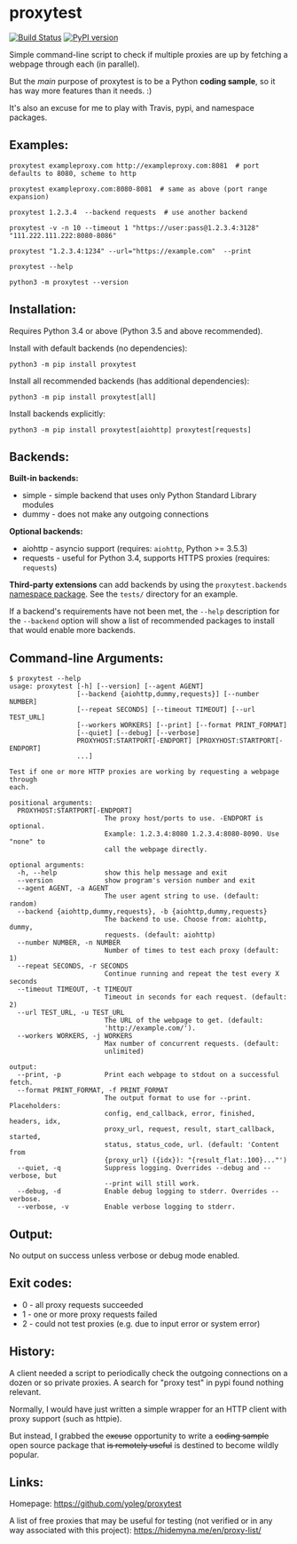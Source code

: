 # proxytest

[![Build Status](https://travis-ci.org/yoleg/proxytest.svg?branch=master)](https://travis-ci.org/yoleg/proxytest)
[![PyPI version](https://badge.fury.io/py/proxytest.svg)](https://badge.fury.io/py/proxytest)

Simple command-line script to check if multiple proxies are up by fetching a webpage through each (in parallel).

But the *main* purpose of proxytest is to be a Python **coding sample**, so it has way more features than it needs. :)

It's also an excuse for me to play with Travis, pypi, and namespace packages.

## Examples:

```
proxytest exampleproxy.com http://exampleproxy.com:8081  # port defaults to 8080, scheme to http

proxytest exampleproxy.com:8080-8081  # same as above (port range expansion)

proxytest 1.2.3.4  --backend requests  # use another backend

proxytest -v -n 10 --timeout 1 "https://user:pass@1.2.3.4:3128" "111.222.111.222:8080-8086"

proxytest "1.2.3.4:1234" --url="https://example.com"  --print

proxytest --help

python3 -m proxytest --version
```

## Installation:

Requires Python 3.4 or above (Python 3.5 and above recommended).

Install with default backends (no dependencies):

```
python3 -m pip install proxytest
```

Install all recommended backends (has additional dependencies):

```
python3 -m pip install proxytest[all]
```

Install backends explicitly:

```
python3 -m pip install proxytest[aiohttp] proxytest[requests]
```


## Backends:

**Built-in backends:**

* simple - simple backend that uses only Python Standard Library modules
* dummy - does not make any outgoing connections

**Optional backends:**
* aiohttp - asyncio support (requires: `aiohttp`, Python >= 3.5.3)
* requests - useful for Python 3.4, supports HTTPS proxies (requires: `requests`)

**Third-party extensions** can add backends by using the `proxytest.backends` [namespace package](https://packaging.python.org/guides/packaging-namespace-packages/). See the `tests/` directory for an example.

If a backend's requirements have not been met, the `--help` description for the `--backend` option will show a list of recommended packages to install that would enable more backends.

## Command-line Arguments:

```
$ proxytest --help
usage: proxytest [-h] [--version] [--agent AGENT]
                 [--backend {aiohttp,dummy,requests}] [--number NUMBER]
                 [--repeat SECONDS] [--timeout TIMEOUT] [--url TEST_URL]
                 [--workers WORKERS] [--print] [--format PRINT_FORMAT]
                 [--quiet] [--debug] [--verbose]
                 PROXYHOST:STARTPORT[-ENDPORT] [PROXYHOST:STARTPORT[-ENDPORT]
                 ...]

Test if one or more HTTP proxies are working by requesting a webpage through
each.

positional arguments:
  PROXYHOST:STARTPORT[-ENDPORT]
                        The proxy host/ports to use. -ENDPORT is optional.
                        Example: 1.2.3.4:8080 1.2.3.4:8080-8090. Use "none" to
                        call the webpage directly.

optional arguments:
  -h, --help            show this help message and exit
  --version             show program's version number and exit
  --agent AGENT, -a AGENT
                        The user agent string to use. (default: random)
  --backend {aiohttp,dummy,requests}, -b {aiohttp,dummy,requests}
                        The backend to use. Choose from: aiohttp, dummy,
                        requests. (default: aiohttp)
  --number NUMBER, -n NUMBER
                        Number of times to test each proxy (default: 1)
  --repeat SECONDS, -r SECONDS
                        Continue running and repeat the test every X seconds
  --timeout TIMEOUT, -t TIMEOUT
                        Timeout in seconds for each request. (default: 2)
  --url TEST_URL, -u TEST_URL
                        The URL of the webpage to get. (default:
                        'http://example.com/').
  --workers WORKERS, -j WORKERS
                        Max number of concurrent requests. (default:
                        unlimited)

output:
  --print, -p           Print each webpage to stdout on a successful fetch.
  --format PRINT_FORMAT, -f PRINT_FORMAT
                        The output format to use for --print. Placeholders:
                        config, end_callback, error, finished, headers, idx,
                        proxy_url, request, result, start_callback, started,
                        status, status_code, url. (default: 'Content from
                        {proxy_url} ({idx}): "{result_flat:.100}..."')
  --quiet, -q           Suppress logging. Overrides --debug and --verbose, but
                        --print will still work.
  --debug, -d           Enable debug logging to stderr. Overrides --verbose.
  --verbose, -v         Enable verbose logging to stderr.

```

## Output:

No output on success unless verbose or debug mode enabled.

## Exit codes:

* 0 - all proxy requests succeeded
* 1 - one or more proxy requests failed
* 2 - could not test proxies (e.g. due to input error or system error)

## History:

A client needed a script to periodically check the outgoing connections on a dozen or so private proxies. A search for "proxy test" in pypi found nothing relevant.
  
Normally, I would have just written a simple wrapper for an HTTP client with proxy support (such as httpie).

But instead, I grabbed the ~~excuse~~ opportunity to write a ~~coding sample~~ open source package that ~~is remotely useful~~ is destined to become wildly popular.

## Links:

Homepage: https://github.com/yoleg/proxytest

A list of free proxies that may be useful for testing (not verified or in any way associated with this project): https://hidemyna.me/en/proxy-list/
